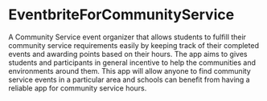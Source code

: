 # EventbriteForCommunityService

A Community Service event organizer that allows students to fulfill their community service requirements easily by keeping track of their completed events and awarding points based on their hours. The app aims to gives students and participants in general incentive to help the communities and environments around them. This app will allow anyone to find community service events in a particular area and schools can benefit from having a reliable app for community service hours.

